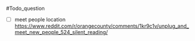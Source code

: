 

#Todo_question 
- [ ]  meet people location 
https://www.reddit.com/r/orangecounty/comments/1kr9c1v/unplug_and_meet_new_people_524_silent_reading/
